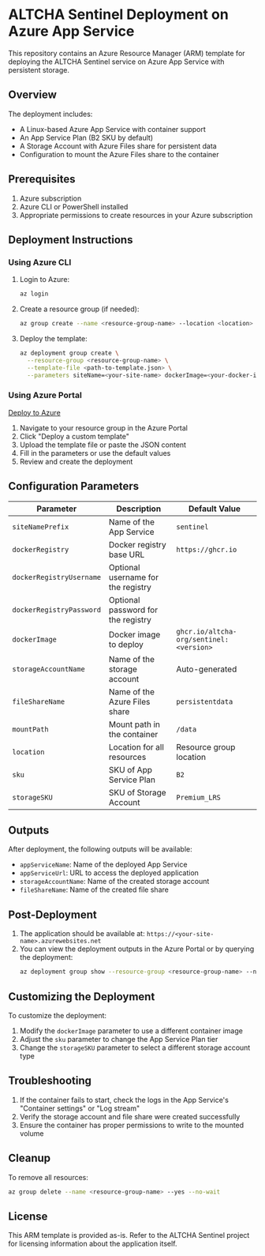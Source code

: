 # ALTCHA Sentinel Deployment on Azure App Service

This repository contains an Azure Resource Manager (ARM) template for deploying the ALTCHA Sentinel service on Azure App Service with persistent storage.

## Overview

The deployment includes:
- A Linux-based Azure App Service with container support
- An App Service Plan (B2 SKU by default)
- A Storage Account with Azure Files share for persistent data
- Configuration to mount the Azure Files share to the container

## Prerequisites

1. Azure subscription
2. Azure CLI or PowerShell installed
3. Appropriate permissions to create resources in your Azure subscription

## Deployment Instructions

### Using Azure CLI

1. Login to Azure:
   ```bash
   az login
   ```

2. Create a resource group (if needed):
   ```bash
   az group create --name <resource-group-name> --location <location>
   ```

3. Deploy the template:
   ```bash
   az deployment group create \
     --resource-group <resource-group-name> \
     --template-file <path-to-template.json> \
     --parameters siteName=<your-site-name> dockerImage=<your-docker-image>
   ```

### Using Azure Portal

[Deploy to Azure](https://portal.azure.com/#create/Microsoft.Template/uri/https%3A%2F%2Fraw.githubusercontent.com%2Faltcha-org%2Faltcha-sentinel-deploy-azure%2Fmain%2Fazuredeploy.json)


1. Navigate to your resource group in the Azure Portal
2. Click "Deploy a custom template"
3. Upload the template file or paste the JSON content
4. Fill in the parameters or use the default values
5. Review and create the deployment

## Configuration Parameters

| Parameter | Description | Default Value |
|-----------|------------|---------------|
| `siteNamePrefix` | Name of the App Service | `sentinel` |
| `dockerRegistry` | Docker registry base URL | `https://ghcr.io` |
| `dockerRegistryUsername` | Optional username for the registry | |
| `dockerRegistryPassword` | Optional password for the registry | |
| `dockerImage` | Docker image to deploy | `ghcr.io/altcha-org/sentinel:<version>` |
| `storageAccountName` | Name of the storage account | Auto-generated |
| `fileShareName` | Name of the Azure Files share | `persistentdata` |
| `mountPath` | Mount path in the container | `/data` |
| `location` | Location for all resources | Resource group location |
| `sku` | SKU of App Service Plan | `B2` |
| `storageSKU` | SKU of Storage Account | `Premium_LRS` |

## Outputs

After deployment, the following outputs will be available:

- `appServiceName`: Name of the deployed App Service
- `appServiceUrl`: URL to access the deployed application
- `storageAccountName`: Name of the created storage account
- `fileShareName`: Name of the created file share

## Post-Deployment

1. The application should be available at: `https://<your-site-name>.azurewebsites.net`
2. You can view the deployment outputs in the Azure Portal or by querying the deployment:
   ```bash
   az deployment group show --resource-group <resource-group-name> --name <deployment-name>
   ```

## Customizing the Deployment

To customize the deployment:
1. Modify the `dockerImage` parameter to use a different container image
2. Adjust the `sku` parameter to change the App Service Plan tier
3. Change the `storageSKU` parameter to select a different storage account type

## Troubleshooting

1. If the container fails to start, check the logs in the App Service's "Container settings" or "Log stream"
2. Verify the storage account and file share were created successfully
3. Ensure the container has proper permissions to write to the mounted volume

## Cleanup

To remove all resources:
```bash
az group delete --name <resource-group-name> --yes --no-wait
```

## License

This ARM template is provided as-is. Refer to the ALTCHA Sentinel project for licensing information about the application itself.